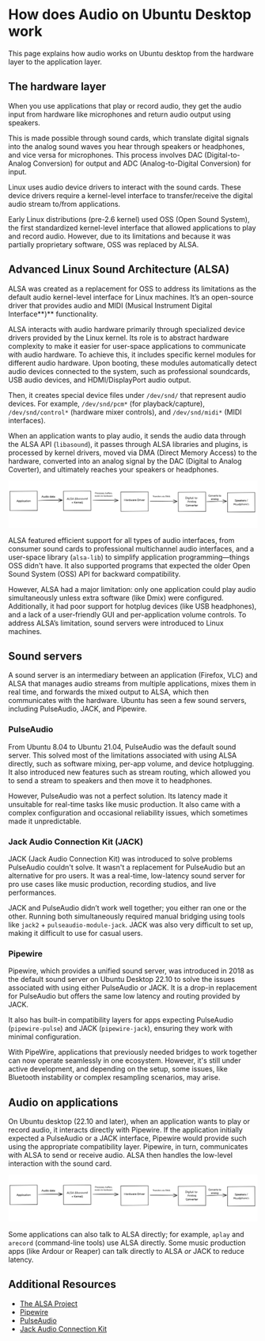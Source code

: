 # How does Audio on Ubuntu Desktop work

This page explains how audio works on Ubuntu desktop from the hardware layer to the application layer.

## The hardware layer

When you use applications that play or record audio, they get the audio input from hardware like microphones and return audio output using speakers.

This is made possible through sound cards, which translate digital signals into the analog sound waves you hear through speakers or headphones, and vice versa for microphones. This process involves DAC (Digital-to-Analog Conversion) for output and ADC (Analog-to-Digital Conversion) for input.

Linux uses audio device drivers to interact with the sound cards. These device drivers require a kernel-level interface to transfer/receive the digital audio stream to/from applications.

Early Linux distributions (pre-2.6 kernel) used OSS (Open Sound System), the first standardized kernel-level interface that allowed applications to play and record audio. However, due to its limitations and because it was partially proprietary software, OSS was replaced by ALSA.

## Advanced Linux Sound Architecture (ALSA)

ALSA was created as a replacement for OSS to address its limitations as the default audio kernel-level interface for Linux machines. It’s an open-source driver that provides audio and MIDI (Musical Instrument Digital Interface**)** functionality.

ALSA interacts with audio hardware primarily through specialized device drivers provided by the Linux kernel. Its role is to abstract hardware complexity to make it easier for user-space applications to communicate with audio hardware. To achieve this, it includes specific kernel modules for different audio hardware. Upon booting, these modules automatically detect audio devices connected to the system, such as professional soundcards, USB audio devices, and HDMI/DisplayPort audio output.

Then, it creates special device files under `/dev/snd/` that represent audio devices. For example, `/dev/snd/pcm*` (for playback/capture), `/dev/snd/control*` (hardware mixer controls), and `/dev/snd/midi*` (MIDI interfaces).

When an application wants to play audio, it sends the audio data through the ALSA API (`libasound`), it passes through ALSA libraries and plugins, is processed by kernel drivers, moved via DMA (Direct Memory Access) to the hardware, converted into an analog signal by the DAC (Digital to Analog Coverter), and ultimately reaches your speakers or headphones.

![ALSA only flow on Ubuntu](../assets/explanation/audio-on-ubuntu/alsa-flow.jpg)

ALSA featured efficient support for all types of audio interfaces, from consumer sound cards to professional multichannel audio interfaces, and a user-space library (`alsa-lib`) to simplify application programming—things OSS didn't have. It also supported programs that expected the older Open Sound System (OSS) API for backward compatibility.

However, ALSA had a major limitation: only one application could play audio simultaneously unless extra software (like Dmix) were configured. Additionally, it had poor support for hotplug devices (like USB headphones), and a lack of a user-friendly GUI and per-application volume controls. To address ALSA’s limitation, sound servers were introduced to Linux machines.

## Sound servers

A sound server is an intermediary between an application (Firefox, VLC) and ALSA that manages audio streams from multiple applications, mixes them in real time, and forwards the mixed output to ALSA, which then communicates with the hardware. Ubuntu has seen a few sound servers, including PulseAudio, JACK, and Pipewire.

### PulseAudio

From Ubuntu 8.04 to Ubuntu 21.04, PulseAudio was the default sound server. This solved most of the limitations associated with using ALSA directly, such as software mixing, per-app volume, and device hotplugging. It also introduced new features such as stream routing, which allowed you to send a stream to speakers and then move it to headphones.

However, PulseAudio was not a perfect solution. Its latency made it unsuitable for real-time tasks like music production. It also came with a complex configuration and occasional reliability issues, which sometimes made it unpredictable.

### Jack Audio Connection Kit (JACK)

JACK (Jack Audio Connection Kit) was introduced to solve problems PulseAudio couldn't solve. It wasn't a replacement for PulseAudio but an alternative for pro users. It was a real-time, low-latency sound server for pro use cases like music production, recording studios, and live performances.

JACK and PulseAudio didn’t work well together; you either ran one or the other. Running both simultaneously required manual bridging using tools like `jack2` + `pulseaudio-module-jack`. JACK was also very difficult to set up, making it difficult to use for casual users.

### Pipewire

Pipewire, which provides a unified sound server, was introduced in 2018 as the default sound server on Ubuntu Desktop 22.10 to solve the issues associated with using either PulseAudio or JACK. It is a drop-in replacement for PulseAudio but offers the same low latency and routing provided by JACK.

It also has built-in compatibility layers for apps expecting PulseAudio (`pipewire-pulse`) and JACK (`pipewire-jack`), ensuring they work with minimal configuration. 

With PipeWire, applications that previously needed bridges to work together can now operate seamlessly in one ecosystem. However, it's still under active development, and depending on the setup, some issues, like Bluetooth instability or complex resampling scenarios, may arise.

## Audio on applications

On Ubuntu desktop (22.10 and later), when an application wants to play or record audio, it interacts directly with Pipewire. If the application initially expected a PulseAudio or a JACK interface, Pipewire would provide such using the appropriate compatibility layer. Pipewire, in turn, communicates with ALSA to send or receive audio. ALSA then handles the low-level interaction with the sound card.

![How audio works on ubuntu](../assets/explanation/audio-on-ubuntu/alsa-flow.jpg)

Some applications can also talk to ALSA directly; for example, `aplay` and `arecord` (command-line tools) use ALSA directly. Some music production apps (like Ardour or Reaper) can talk directly to ALSA *or* JACK to reduce latency.

## Additional Resources

- [The ALSA Project](https://www.alsa-project.org/wiki/Main_Page)
- [Pipewire](https://pipewire.org/)
- [PulseAudio](https://wiki.archlinux.org/title/PulseAudio)
- [Jack Audio Connection Kit](https://jackaudio.org/)